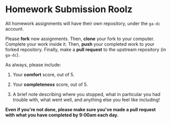 # Homework Submission Roolz

All homework assignments will have their own repository, under the `ga-dc` account.

Please **fork** new assignments. Then, **clone** your fork to your computer. Complete your work inside it. Then, **push** your completed work to your forked repository. Finally, make a **pull request** to the upstream repository (in `ga-dc`).

As always, please include:

1. Your **comfort** score, out of 5.

2. Your **completeness** score, out of 5.

3. A brief note describing where you stopped, what in particular you had trouble with, what went well, and anything else you feel like including!

**Even if you're not done, please make sure you've made a pull request with what you have completed by 9:00am each day.**
